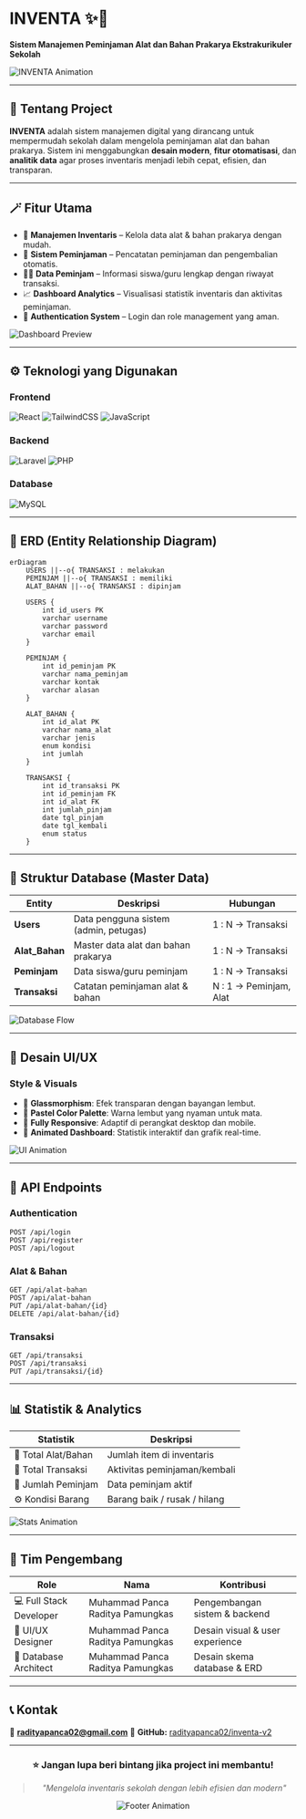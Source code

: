 # INVENTA ✨🎨

**Sistem Manajemen Peminjaman Alat dan Bahan Prakarya Ekstrakurikuler Sekolah**

![INVENTA Animation](https://media.giphy.com/media/3o7TKMt1VVNkHV2PaE/giphy.gif)

---

## 🧭 Tentang Project

**INVENTA** adalah sistem manajemen digital yang dirancang untuk mempermudah sekolah dalam mengelola peminjaman alat dan bahan prakarya. Sistem ini menggabungkan **desain modern**, **fitur otomatisasi**, dan **analitik data** agar proses inventaris menjadi lebih cepat, efisien, dan transparan.

---

## 🪄 Fitur Utama

* 🧰 **Manajemen Inventaris** – Kelola data alat & bahan prakarya dengan mudah.
* 🔄 **Sistem Peminjaman** – Pencatatan peminjaman dan pengembalian otomatis.
* 👩‍🏫 **Data Peminjam** – Informasi siswa/guru lengkap dengan riwayat transaksi.
* 📈 **Dashboard Analytics** – Visualisasi statistik inventaris dan aktivitas peminjaman.
* 🔐 **Authentication System** – Login dan role management yang aman.

![Dashboard Preview](https://media.giphy.com/media/l0MYt5jPR6QX5pnqM/giphy.gif)

---

## ⚙️ Teknologi yang Digunakan

### Frontend

![React](https://img.shields.io/badge/React-18.2.0-61DAFB?style=for-the-badge\&logo=react)
![TailwindCSS](https://img.shields.io/badge/Tailwind_CSS-3.3.0-38B2AC?style=for-the-badge\&logo=tailwind-css)
![JavaScript](https://img.shields.io/badge/JavaScript-ES6+-F7DF1E?style=for-the-badge\&logo=javascript)

### Backend

![Laravel](https://img.shields.io/badge/Laravel-10.x-FF2D20?style=for-the-badge\&logo=laravel)
![PHP](https://img.shields.io/badge/PHP-8.1+-777BB4?style=for-the-badge\&logo=php)

### Database

![MySQL](https://img.shields.io/badge/MySQL-8.0-4479A1?style=for-the-badge\&logo=mysql)

---

## 🧩 ERD (Entity Relationship Diagram)

```mermaid
erDiagram
    USERS ||--o{ TRANSAKSI : melakukan
    PEMINJAM ||--o{ TRANSAKSI : memiliki
    ALAT_BAHAN ||--o{ TRANSAKSI : dipinjam

    USERS {
        int id_users PK
        varchar username
        varchar password
        varchar email
    }

    PEMINJAM {
        int id_peminjam PK
        varchar nama_peminjam
        varchar kontak
        varchar alasan
    }

    ALAT_BAHAN {
        int id_alat PK
        varchar nama_alat
        varchar jenis
        enum kondisi
        int jumlah
    }

    TRANSAKSI {
        int id_transaksi PK
        int id_peminjam FK
        int id_alat FK
        int jumlah_pinjam
        date tgl_pinjam
        date tgl_kembali
        enum status
    }
```

---

## 🧱 Struktur Database (Master Data)

| **Entity**     | **Deskripsi**                         | **Hubungan**           |
| -------------- | ------------------------------------- | ---------------------- |
| **Users**      | Data pengguna sistem (admin, petugas) | 1 : N → Transaksi      |
| **Alat_Bahan** | Master data alat dan bahan prakarya   | 1 : N → Transaksi      |
| **Peminjam**   | Data siswa/guru peminjam              | 1 : N → Transaksi      |
| **Transaksi**  | Catatan peminjaman alat & bahan       | N : 1 → Peminjam, Alat |

![Database Flow](https://media.giphy.com/media/xT9IgzoKnwFNmISR8I/giphy.gif)

---

## 🎨 Desain UI/UX

### Style & Visuals

* 🩵 **Glassmorphism**: Efek transparan dengan bayangan lembut.
* 🌈 **Pastel Color Palette**: Warna lembut yang nyaman untuk mata.
* 📱 **Fully Responsive**: Adaptif di perangkat desktop dan mobile.
* 🧭 **Animated Dashboard**: Statistik interaktif dan grafik real-time.

![UI Animation](https://media.giphy.com/media/d31w24psGYeekCZy/giphy.gif)

---

## 🔧 API Endpoints

### Authentication

```http
POST /api/login
POST /api/register
POST /api/logout
```

### Alat & Bahan

```http
GET /api/alat-bahan
POST /api/alat-bahan
PUT /api/alat-bahan/{id}
DELETE /api/alat-bahan/{id}
```

### Transaksi

```http
GET /api/transaksi
POST /api/transaksi
PUT /api/transaksi/{id}
```

---

## 📊 Statistik & Analytics

| Statistik           | Deskripsi                    |
| ------------------- | ---------------------------- |
| 🔢 Total Alat/Bahan | Jumlah item di inventaris    |
| 🔄 Total Transaksi  | Aktivitas peminjaman/kembali |
| 👥 Jumlah Peminjam  | Data peminjam aktif          |
| ⚙️ Kondisi Barang   | Barang baik / rusak / hilang |

![Stats Animation](https://media.giphy.com/media/xUOxf3Zc8Y8UynK7nO/giphy.gif)

---

## 👥 Tim Pengembang

| Role                    | Nama                             | Kontribusi                      |
| ----------------------- | -------------------------------- | ------------------------------- |
| 💻 Full Stack Developer | Muhammad Panca Raditya Pamungkas | Pengembangan sistem & backend   |
| 🎨 UI/UX Designer       | Muhammad Panca Raditya Pamungkas | Desain visual & user experience |
| 🧠 Database Architect   | Muhammad Panca Raditya Pamungkas | Desain skema database & ERD     |

---

## 📞 Kontak

📧 **[radityapanca02@gmail.com](mailto:radityapanca02@gmail.com)**
🐙 **GitHub:** [radityapanca02/inventa-v2](https://github.com/radityapanca02/inventa-v2)

---

<div align="center">

### ⭐ Jangan lupa beri bintang jika project ini membantu!

> *"Mengelola inventaris sekolah dengan lebih efisien dan modern"*

![Footer Animation](https://media.giphy.com/media/v1.Y2lkPTc5MGI3NjExb2Z4d2I1cG5ob2V0Z2R3eGx0Z2N6eGx0c2VjZGZ0bGZ6Z2ZxZ2ZxZyZlcD12MV9pbnRlcm5hbF9naWZfYnlfaWQmY3Q9Zw/26tn33aiTi1jkl6H6/giphy.gif)

</div>
